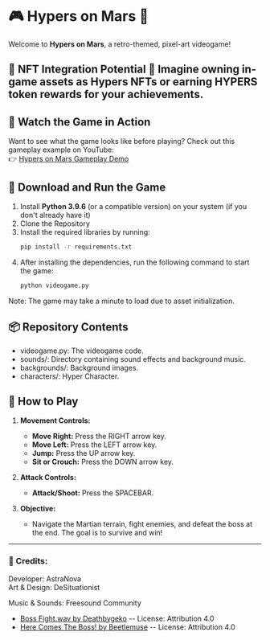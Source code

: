 # 🎮 Hypers on Mars 🚀

Welcome to **Hypers on Mars**, a retro-themed, pixel-art videogame! 

🌌 NFT Integration Potential 🌌
Imagine owning in-game assets as Hypers NFTs or earning HYPERS token rewards for your achievements.
---

## 🎥 Watch the Game in Action  
Want to see what the game looks like before playing? Check out this gameplay example on YouTube:  
👉 [Hypers on Mars Gameplay Demo](https://www.youtube.com/example-link)

## 💾 Download and Run the Game
1. Install **Python 3.9.6** (or a compatible version) on your system (if you don't already have it)
2. Clone the Repository
3. Install the required libraries by running:
   ```bash
   pip install -r requirements.txt
4. After installing the dependencies, run the following command to start the game:
   ```bash
   python videogame.py

Note: The game may take a minute to load due to asset initialization.

## 📦 Repository Contents
 - videogame.py: The videogame code.
 - sounds/: Directory containing sound effects and background music.
 - backgrounds/: Background images.
 - characters/: Hyper Character.

## 🚀 How to Play

1. **Movement Controls:**
   - **Move Right:** Press the RIGHT arrow key.
   - **Move Left:** Press the LEFT arrow key.
   - **Jump:** Press the UP arrow key.
   - **Sit or Crouch:** Press the DOWN arrow key.

2. **Attack Controls:**
   - **Attack/Shoot:** Press the SPACEBAR.

3. **Objective:**
   - Navigate the Martian terrain, fight enemies, and defeat the boss at the end. The goal is to survive and win!

---
### 🖤 Credits:
Developer: AstraNova <br>
Art & Design: DeSituationist

Music & Sounds: Freesound Community 
- [Boss Fight.wav by Deathbygeko](https://freesound.org/s/190843/) -- License: Attribution 4.0
- [Here Comes The Boss! by Beetlemuse](https://freesound.org/s/559536/) -- License: Attribution 4.0

